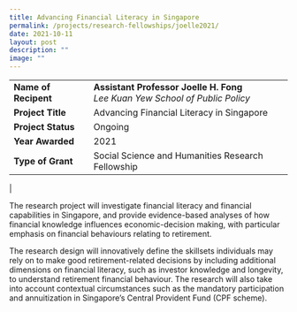 ```yaml
---
title: Advancing Financial Literacy in Singapore
permalink: /projects/research-fellowships/joelle2021/
date: 2021-10-11
layout: post
description: ""
image: ""
---
```

|  |  |
|---|---|
| **Name of Recipent** | **Assistant Professor Joelle H. Fong**<br>_Lee Kuan Yew School of Public Policy_ |
| **Project Title** | Advancing Financial Literacy in Singapore |
| **Project Status** | Ongoing |
| **Year Awarded** | 2021 |
| **Type of Grant** | Social Science and Humanities Research Fellowship |
|

The research project will investigate financial literacy and financial capabilities in Singapore, and provide evidence-based analyses of how financial knowledge influences economic-decision making, with particular emphasis on financial behaviours relating to retirement. &nbsp;  

The research design will innovatively define the skillsets individuals may rely on to make good retirement-related decisions by including additional dimensions on financial literacy, such as investor knowledge and longevity, to understand retirement financial behaviour. The research will also take into account contextual circumstances such as the mandatory participation and annuitization in Singapore’s Central Provident Fund (CPF scheme).